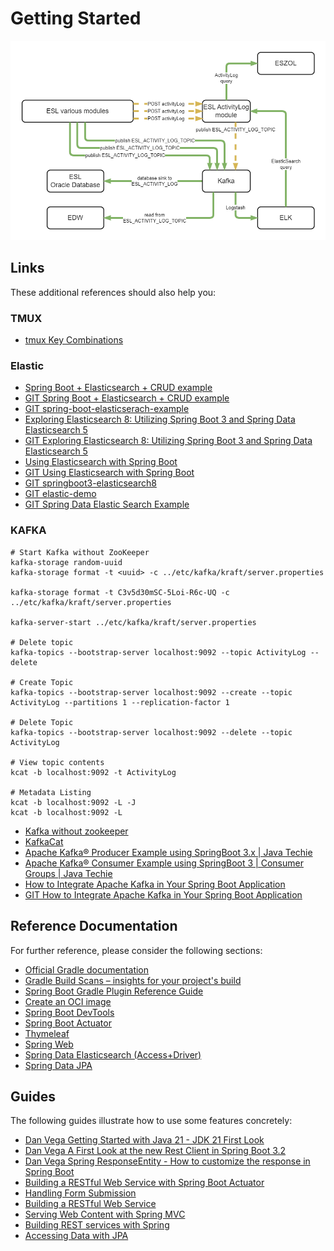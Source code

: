 # Getting Started

![ActivityLog_to_Kafka_v01.drawio.png](ActivityLog_to_Kafka_v01.drawio.png)

## Links

These additional references should also help you:
### TMUX
* [tmux Key Combinations](https://keycombiner.com/collections/tmux/)

### Elastic
* [Spring Boot + Elasticsearch + CRUD example](https://www.pixeltrice.com/spring-boot-elasticsearch-crud-example/)
* [GIT Spring Boot + Elasticsearch + CRUD example](https://github.com/sk444/springboot-elasticsearch/tree/main)
* [GIT spring-boot-elasticserach-example](https://github.com/Simplifying-Tech/spring-boot-elasticserach-example/tree/main)
* [Exploring Elasticsearch 8: Utilizing Spring Boot 3 and Spring Data Elasticsearch 5](https://medium.com/@truongbui95/exploring-elasticsearch-8-utilizing-spring-boot-3-and-spring-data-elasticsearch-5-495650115197)
* [GIT Exploring Elasticsearch 8: Utilizing Spring Boot 3 and Spring Data Elasticsearch 5](https://github.com/buingoctruong/springboot3-elasticsearch8/tree/master)
* [Using Elasticsearch with Spring Boot](https://reflectoring.io/spring-boot-elasticsearch/)
* [GIT Using Elasticsearch with Spring Boot](https://github.com/thombergs/code-examples/tree/master/spring-boot/spring-boot-elasticsearch)
* [GIT springboot3-elasticsearch8](https://github.com/buingoctruong/springboot3-elasticsearch8/tree/master)
* [GIT elastic-demo](https://github.com/eric-chao/spring-boot/tree/master)
* [GIT Spring Data Elastic Search Example](https://github.com/TechPrimers/spring-data-elastic-example-3/tree/master)

### KAFKA
``` 
# Start Kafka without ZooKeeper  
kafka-storage random-uuid 
kafka-storage format -t <uuid> -c ../etc/kafka/kraft/server.properties

kafka-storage format -t C3v5d30mSC-5Loi-R6c-UQ -c ../etc/kafka/kraft/server.properties

kafka-server-start ../etc/kafka/kraft/server.properties

# Delete topic
kafka-topics --bootstrap-server localhost:9092 --topic ActivityLog --delete

# Create Topic
kafka-topics --bootstrap-server localhost:9092 --create --topic ActivityLog --partitions 1 --replication-factor 1

# Delete Topic
kafka-topics --bootstrap-server localhost:9092 --delete --topic ActivityLog

# View topic contents
kcat -b localhost:9092 -t ActivityLog

# Metadata Listing
kcat -b localhost:9092 -L -J
kcat -b localhost:9092 -L

``` 

* [Kafka without zookeeper](https://linuxhint.com/run-apache-kafka-without-zookeeper)
* [KafkaCat](https://docs.confluent.io/platform/current/tools/kafkacat-usage.html)
* [Apache Kafka® Producer Example using SpringBoot 3.x | Java Techie](https://github.com/Java-Techie-jt/kafka-producer-example/tree/main)
* [Apache Kafka® Consumer Example using SpringBoot 3 | Consumer Groups | Java Techie](https://github.com/Java-Techie-jt/kafka-consumer-example)
* [How to Integrate Apache Kafka in Your Spring Boot Application](https://www.pixeltrice.com/how-to-integrate-apache-kafka-in-your-spring-boot-application/)
* [GIT How to Integrate Apache Kafka in Your Spring Boot Application](https://github.com/sk444/spring-boot-Kafka-app)

## Reference Documentation

For further reference, please consider the following sections:
* [Official Gradle documentation](https://docs.gradle.org)
* [Gradle Build Scans – insights for your project's build](https://scans.gradle.com#gradle)
* [Spring Boot Gradle Plugin Reference Guide](https://docs.spring.io/spring-boot/docs/3.1.3/gradle-plugin/reference/html/)
* [Create an OCI image](https://docs.spring.io/spring-boot/docs/3.1.3/gradle-plugin/reference/html/#build-image)
* [Spring Boot DevTools](https://docs.spring.io/spring-boot/docs/3.1.3/reference/htmlsingle/index.html#using.devtools)
* [Spring Boot Actuator](https://docs.spring.io/spring-boot/docs/3.1.3/reference/htmlsingle/index.html#actuator)
* [Thymeleaf](https://docs.spring.io/spring-boot/docs/3.1.3/reference/htmlsingle/index.html#web.servlet.spring-mvc.template-engines)
* [Spring Web](https://docs.spring.io/spring-boot/docs/3.1.3/reference/htmlsingle/index.html#web)
* [Spring Data Elasticsearch (Access+Driver)](https://docs.spring.io/spring-boot/docs/3.1.3/reference/htmlsingle/index.html#data.nosql.elasticsearch)
* [Spring Data JPA](https://docs.spring.io/spring-boot/docs/3.1.3/reference/htmlsingle/index.html#data.sql.jpa-and-spring-data)

## Guides

The following guides illustrate how to use some features concretely:
* [Dan Vega Getting Started with Java 21 - JDK 21 First Look](https://www.youtube.com/watch?v=aqc5YB7TISM)
* [Dan Vega A First Look at the new Rest Client in Spring Boot 3.2](https://www.youtube.com/watch?v=UDNrJAvKc0k)
* [Dan Vega Spring ResponseEntity - How to customize the response in Spring Boot](https://www.youtube.com/watch?v=B5Zrn1Tzyqw)
* [Building a RESTful Web Service with Spring Boot Actuator](https://spring.io/guides/gs/actuator-service/)
* [Handling Form Submission](https://spring.io/guides/gs/handling-form-submission/)
* [Building a RESTful Web Service](https://spring.io/guides/gs/rest-service/)
* [Serving Web Content with Spring MVC](https://spring.io/guides/gs/serving-web-content/)
* [Building REST services with Spring](https://spring.io/guides/tutorials/rest/)
* [Accessing Data with JPA](https://spring.io/guides/gs/accessing-data-jpa/)